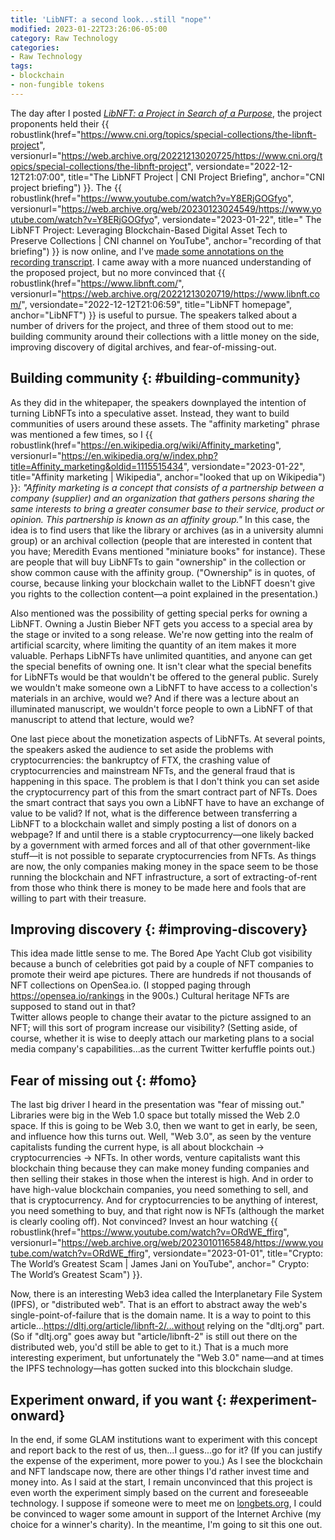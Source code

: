 ```yaml
---
title: 'LibNFT: a second look...still "nope"'
modified: 2023-01-22T23:26:06-05:00
category: Raw Technology
categories:
- Raw Technology
tags:
- blockchain
- non-fungible tokens
---
```

The day after I posted _[LibNFT: a Project in Search of a Purpose](https://dltj.org/article/libnft/)_, the project proponents held their {{ robustlink(href="https://www.cni.org/topics/special-collections/the-libnft-project", versionurl="https://web.archive.org/20221213020725/https://www.cni.org/topics/special-collections/the-libnft-project", versiondate="2022-12-12T21:07:00", title="The LibNFT Project | CNI Project Briefing", anchor="CNI project briefing") }}. 
The {{ robustlink(href="https://www.youtube.com/watch?v=Y8ERjGOGfyo", versionurl="https://web.archive.org/web/20230123024549/https://www.youtube.com/watch?v=Y8ERjGOGfyo", versiondate="2023-01-22", title=" The LibNFT Project: Leveraging Blockchain-Based Digital Asset Tech to Preserve Collections | CNI channel on YouTube", anchor="recording of that briefing") }} is now online, and I've [made some annotations on the recording transcript](https://docdrop.org/video/Y8ERjGOGfyo/). 
I came away with a more nuanced understanding of the proposed project, but no more convinced that {{ robustlink(href="https://www.libnft.com/", versionurl="https://web.archive.org/20221213020719/https://www.libnft.com/", versiondate="2022-12-12T21:06:59", title="LibNFT homepage", anchor="LibNFT") }} is useful to pursue. 
The speakers talked about a number of drivers for the project, and three of them stood out to me: building community around their collections with a little money on the side, improving discovery of digital archives, and fear-of-missing-out.

## Building community {: #building-community}
As they did in the whitepaper, the speakers downplayed the intention of turning LibNFTs into a speculative asset. 
Instead, they want to build communities of users around these assets. 
The "affinity marketing" phrase was mentioned a few times, so I {{ robustlink(href="https://en.wikipedia.org/wiki/Affinity_marketing", versionurl="https://en.wikipedia.org/w/index.php?title=Affinity_marketing&oldid=1115515434", versiondate="2023-01-22", title="Affinity marketing | Wikipedia", anchor="looked that up on Wikipedia") }}: _"Affinity marketing is a concept that consists of a partnership between a company (supplier) and an organization that gathers persons sharing the same interests to bring a greater consumer base to their service, product or opinion. This partnership is known as an affinity group."_ 
In this case, the idea is to find users that like the library or archives (as in a university alumni group) or an archival collection (people that are interested in content that you have; Meredith Evans mentioned "miniature books" for instance). 
These are people that will buy LibNFTs to gain "ownership" in the collection or show common cause with the affinity group. 
("Ownership" is in quotes, of course, because linking your blockchain wallet to the LibNFT doesn't give you rights to the collection content—a point explained in the presentation.) 

Also mentioned was the possibility of getting special perks for owning a LibNFT. 
Owning a Justin Bieber NFT gets you access to a special area by the stage or invited to a song release. 
We're now getting into the realm of artificial scarcity, where limiting the quantity of an item makes it more valuable. 
Perhaps LibNFTs have unlimited quantities, and anyone can get the special benefits of owning one. 
It isn't clear what the special benefits for LibNFTs would be that wouldn't be offered to the general public. 
Surely we wouldn't make someone own a LibNFT to have access to a collection's materials in an archive, would we? 
And if there was a lecture about an illuminated manuscript, we wouldn't force people to own a LibNFT of that manuscript to attend that lecture, would we?

One last piece about the monetization aspects of LibNFTs. 
At several points, the speakers asked the audience to set aside the problems with cryptocurrencies: the bankruptcy of FTX, the crashing value of cryptocurrencies and mainstream NFTs, and the general fraud that is happening in this space. 
The problem is that I don't think you can set aside the cryptocurrency part of this from the smart contract part of NFTs. 
Does the smart contract that says you own a LibNFT have to have an exchange of value to be valid? 
If not, what is the difference between transferring a LibNFT to a blockchain wallet and simply posting a list of donors on a webpage?
If and until there is a stable cryptocurrency—one likely backed by a government with  armed forces and all of that other government-like stuff—it is not possible to separate cryptocurrencies from NFTs.
As things are now, the only companies making money in the space seem to be those running the blockchain and NFT infrastructure, a sort of extracting-of-rent from those who think there is money to be made here and fools that are willing to part with their treasure.


## Improving discovery {: #improving-discovery}
This idea made little sense to me. 
The Bored Ape Yacht Club got visibility because a bunch of celebrities got paid by a couple of NFT companies to promote their weird ape pictures. 
There are hundreds if not thousands of NFT collections on OpenSea.io.
(I stopped paging through https://opensea.io/rankings in the 900s.) 
Cultural heritage NFTs are supposed to stand out in that?  
Twitter allows people to change their avatar to the picture assigned to an NFT; will this sort of program increase our visibility? 
(Setting aside, of course, whether it is wise to deeply attach our marketing plans to a social media company's capabilities...as the current Twitter kerfuffle points out.) 


## Fear of missing out {: #fomo}
The last big driver I heard in the presentation was "fear of missing out." 
Libraries were big in the Web 1.0 space but totally missed the Web 2.0 space. 
If this is going to be Web 3.0, then we want to get in early, be seen, and influence how this turns out. 
Well, "Web 3.0", as seen by the venture capitalists funding the current hype, is all about blockchain → cryptocurrencies → NFTs. 
In other words, venture capitalists want this blockchain thing because they can make money funding companies and then selling their stakes in those when the interest is high. 
And in order to have high-value blockchain companies, you need something to sell, and that is cryptocurrency. 
And for cryptocurrencies to be anything of interest, you need something to buy, and that right now is NFTs (although the market is clearly cooling off). 
Not convinced? Invest an hour watching {{ robustlink(href="https://www.youtube.com/watch?v=ORdWE_ffirg", versionurl="https://web.archive.org/web/20230101165848/https://www.youtube.com/watch?v=ORdWE_ffirg", versiondate="2023-01-01", title="Crypto: The World’s Greatest Scam | James Jani on YouTube", anchor=" Crypto: The World’s Greatest Scam") }}.

Now, there is an interesting Web3 idea called the Interplanetary File System (IPFS), or "distributed web". 
That is an effort to abstract away the web's single-point-of-failure that is the domain name. 
It is a way to point to this article...https://dltj.org/article/libnft-2/...without relying on the "dltj.org" part. 
(So if "dltj.org" goes away but "article/libnft-2" is still out there on the distributed web, you'd still be able to get to it.)
That is a much more interesting experiment, but unfortunately the "Web 3.0" name—and at times the IPFS technology—has gotten sucked into this blockchain sludge.

## Experiment onward, if you want {: #experiment-onward}
In the end, if some GLAM institutions want to experiment with this concept and report back to the rest of us, then...I guess...go for it?
(If you can justify the expense of the experiment, more power to you.)
As I see the blockchain and NFT landscape now, there are other things I'd rather invest time and money into. 
As I said at the start, I remain unconvinced that this project is even worth the experiment simply based on the current and foreseeable technology. 
I suppose if someone were to meet me on [longbets.org](https://longbets.org/), I could be convinced to wager some amount in support of the Internet Archive (my choice for a winner's charity). 
In the meantime, I'm going to sit this one out.